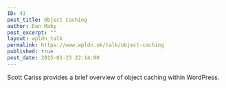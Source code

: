 ```yaml
---
ID: 41
post_title: Object Caching
author: Dan Maby
post_excerpt: ""
layout: wpldn_talk
permalink: https://www.wpldn.uk/talk/object-caching
published: true
post_date: 2015-01-23 22:14:00
---
```

Scott Cariss provides a brief overview of object caching within WordPress.